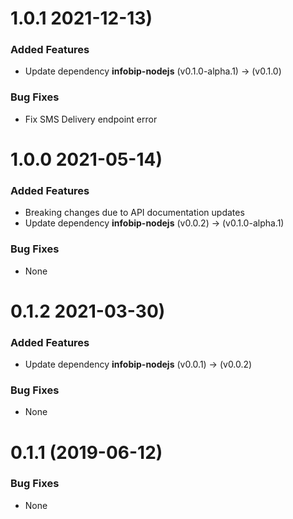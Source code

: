 <a name="1.0.1"></a>
# 1.0.1 2021-12-13)

### Added Features
- Update dependency **infobip-nodejs** (v0.1.0-alpha.1) -> (v0.1.0)
### Bug Fixes
- Fix SMS Delivery endpoint error

<a name="1.0.0"></a>
# 1.0.0 2021-05-14)

### Added Features
- Breaking changes due to API documentation updates
- Update dependency **infobip-nodejs** (v0.0.2) -> (v0.1.0-alpha.1)
### Bug Fixes
- None

<a name="0.1.2"></a>
# 0.1.2 2021-03-30)

### Added Features
- Update dependency **infobip-nodejs** (v0.0.1) -> (v0.0.2)
### Bug Fixes
- None

<a name="0.1.1"></a>
# 0.1.1 (2019-06-12)

### Bug Fixes
- None